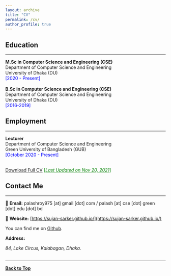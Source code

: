 ```yaml
---
layout: archive
title: "CV"
permalink: /cv/
author_profile: true
---
```

## Education
-------------
**M.Sc in Computer Science and Engineering (CSE)** <br />
Department of Computer Science and Engineering <br />
University of Dhaka (DU) <br />
<span style ="color:blue"> [2020 - Present] </span> 
<br /> <br />
**B.Sc in Computer Science and Engineering (CSE)** <br />
Department of Computer Science and Engineering <br />
University of Dhaka (DU) <br />
<span style ="color:blue"> [2016-2019] </span> 
<br />

## Employment
-------------
**Lecturer** <br />
Department of Computer Science and Engineering <br />
Green University of Bangladesh (GUB)<br />
<span style ="color:blue"> [October 2020 - Present] </span> 
<br /><br />

[Download Full CV](https://sujan-sarker.github.io/files/resume_sujan.pdf) <span style ="color:Green"> [<ins>*Last Updated on Nov 20, 2021*</ins>] </span>

## Contact Me
-------------

📧 **Email:** palashroy975 [at] gmail [dot] com / palash [at] cse [dot] green [dot] edu [dot] bd  <br /> 

📒 **Website:** [https://sujan-sarker.github.io/](https://sujan-sarker.github.io/) <br />

You can find me on [Github](https://github.com/sujan-sarker).


**Address:**
<address>
84, Lake Circus, Kalabagan, Dhaka. <br /> 
</address> 
<br /> 

----------------------------------------

[**Back to Top**](#)
